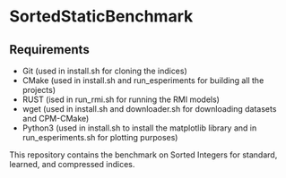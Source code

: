 # SortedStaticBenchmark

## Requirements
- Git (used in install.sh for cloning the indices)
- CMake (used in install.sh and run_esperiments for building all the projects)
- RUST (ised in run_rmi.sh for running the RMI models)
- wget (used in install.sh and downloader.sh for downloading datasets and CPM-CMake)
- Python3 (used in install.sh to install the matplotlib library and in run_esperiments.sh for plotting purposes)

This repository contains the benchmark on Sorted Integers for standard, learned, and compressed indices. 